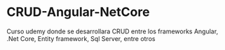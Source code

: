 # CRUD-Angular-NetCore
 Curso udemy donde se desarrollara CRUD entre los frameworks Angular, .Net Core, Entity framework, Sql Server, entre otros
